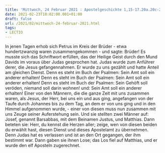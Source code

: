 ```yaml
---
title: 'Mittwoch, 24 Februar 2021 : Apostelgeschichte 1,15-17.20a.20c-26.'
date: 2021-02-23T18:02:00.001+01:00
draft: false
url: /2021/02/mittwoch-24-februar-2021.html
tags: 
- LECTIO
---
```


In jenen Tagen erhob sich Petrus im Kreis der Brüder - etwa hundertzwanzig waren zusammengekommen - und sagte: Brüder! Es musste sich das Schriftwort erfüllen, das der Heilige Geist durch den Mund Davids im voraus über Judas gesprochen hat. Judas wurde zum Anführer derer, die Jesus gefangennahmen. Er wurde zu uns gezählt und hatte Anteil am gleichen Dienst. Denn es steht im Buch der Psalmen: Sein Amt soll ein anderer erhalten! Denn es steht im Buch der Psalmen: Sein Amt soll ein anderer erhalten! Denn es steht im Buch der Psalmen: Sein Gehöft soll veröden, niemand soll darin wohnen! und: Sein Amt soll ein anderer erhalten! Einer von den Männern, die die ganze Zeit mit uns zusammen waren, als Jesus, der Herr, bei uns ein und aus ging, angefangen von der Taufe durch Johannes bis zu dem Tag, an dem er von uns ging und in den Himmel aufgenommen wurde, - einer von diesen muss nun zusammen mit uns Zeuge seiner Auferstehung sein. Und sie stellten zwei Männer auf: Josef, genannt Barsabbas, mit dem Beinamen Justus, und Matthias. Dann beteten sie: Herr, du kennst die Herzen aller; zeige, wen von diesen beiden du erwählt hast, diesen Dienst und dieses Apostelamt zu übernehmen. Denn Judas hat es verlassen und ist an den Ort gegangen, der ihm bestimmt war. Dann gaben sie ihnen Lose; das Los fiel auf Matthias, und er wurde den elf Aposteln zugerechnet.